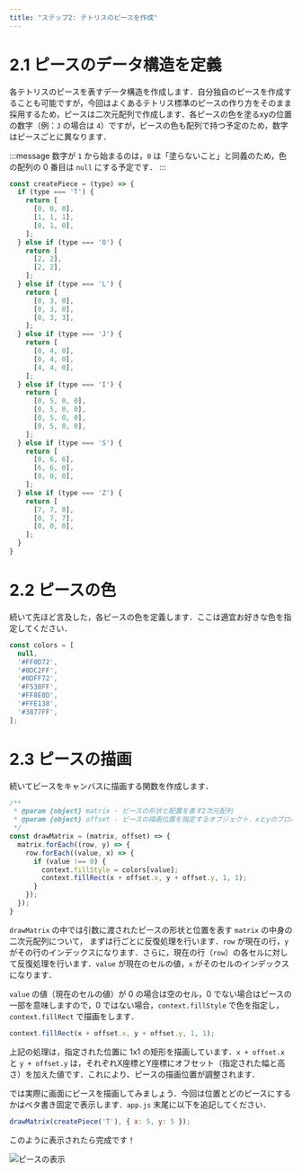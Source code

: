 ```yaml
---
title: "ステップ2: テトリスのピースを作成"
---
```


# 2.1 ピースのデータ構造を定義

各テトリスのピースを表すデータ構造を作成します．自分独自のピースを作成することも可能ですが，今回はよくあるテトリス標準のピースの作り方をそのまま採用するため，ピースは二次元配列で作成します．各ピースの色を塗るxyの位置の数字（例：`J` の場合は `4`）ですが，ピースの色も配列で持つ予定のため，数字はピースごとに異なります．

:::message
数字が `1` から始まるのは，`0` は「塗らないこと」と同義のため，色の配列の 0 番目は `null` にする予定です．
:::

```js
const createPiece = (type) => {
  if (type === 'T') {
    return [
      [0, 0, 0],
      [1, 1, 1],
      [0, 1, 0],
    ];
  } else if (type === 'O') {
    return [
      [2, 2],
      [2, 2],
    ];
  } else if (type === 'L') {
    return [
      [0, 3, 0],
      [0, 3, 0],
      [0, 3, 3],
    ];
  } else if (type === 'J') {
    return [
      [0, 4, 0],
      [0, 4, 0],
      [4, 4, 0],
    ];
  } else if (type === 'I') {
    return [
      [0, 5, 0, 0],
      [0, 5, 0, 0],
      [0, 5, 0, 0],
      [0, 5, 0, 0],
    ];
  } else if (type === 'S') {
    return [
      [0, 6, 6],
      [6, 6, 0],
      [0, 0, 0],
    ];
  } else if (type === 'Z') {
    return [
      [7, 7, 0],
      [0, 7, 7],
      [0, 0, 0],
    ];
  }
}
```

# 2.2 ピースの色

続いて先ほど言及した，各ピースの色を定義します．ここは適宜お好きな色を指定してください．

```js
const colors = [
  null,
  '#FF0D72',
  '#0DC2FF',
  '#0DFF72',
  '#F538FF',
  '#FF8E0D',
  '#FFE138',
  '#3877FF',
];
```

# 2.3 ピースの描画

続いてピースをキャンバスに描画する関数を作成します．

```js
/**
 * @param {object} matrix - ピースの形状と配置を表す2次元配列
 * @param {object} offset - ピースの描画位置を指定するオブジェクト．xとyのプロパティを持つ
 */
const drawMatrix = (matrix, offset) => {
  matrix.forEach((row, y) => {
    row.forEach((value, x) => {
      if (value !== 0) {
        context.fillStyle = colors[value];
        context.fillRect(x + offset.x, y + offset.y, 1, 1);
      }
    });
  });
}
```

`drawMatrix` の中では引数に渡されたピースの形状と位置を表す `matrix` の中身の二次元配列について， まずは行ごとに反復処理を行います．`row` が現在の行，`y` がその行のインデックスになります．さらに，現在の行（`row`）の各セルに対して反復処理を行います．`value` が現在のセルの値，`x` がそのセルのインデックスになります．

`value` の値（現在のセルの値）が 0 の場合は空のセル，0 でない場合はピースの一部を意味しますので，0 ではない場合，`context.fillStyle` で色を指定し，`context.fillRect` で描画をします．

```js
context.fillRect(x + offset.x, y + offset.y, 1, 1);
```

上記の処理は，指定された位置に 1x1 の矩形を描画しています．`x + offset.x` と `y + offset.y` は，それぞれX座標とY座標にオフセット（指定された幅と高さ）を加えた値です．これにより、ピースの描画位置が調整されます．

では実際に画面にピースを描画してみましょう．今回は位置とどのピースにするかはベタ書き固定で表示します．`app.js` 末尾に以下を追記してください．

```js
drawMatrix(createPiece('T'), { x: 5, y: 5 });
```

このように表示されたら完成です！

![ピースの表示](https://storage.googleapis.com/zenn-user-upload/1bc5b2122bca-20240707.png)